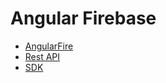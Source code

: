 # Angular Firebase

- [AngularFire](./angularfire/README.md)
- [Rest API](./rest-api/README.md)
- [SDK](./sdk/README.md)
